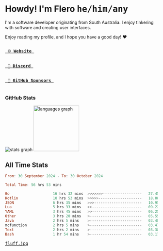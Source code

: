 # Howdy! I'm Flero <kbd>he/him/any</kbd>

I'm a software developer originating from South Australia. I enjoy tinkering with software and creating user interfaces.

Enjoy reading my profile, and I hope you have a good day! :heart:

<a href="https://flero.dev/">
    <kbd>
        <br>
        &nbsp;🌐 <strong>Website</strong>&nbsp;
        <br>
        <br>
    </kbd>
</a>

<a href="https://discord.com/users/1059375676769189938">
    <kbd>
        <br>
        &nbsp;💬 <strong>Discord</strong>&nbsp;
        <br>
        <br>
    </kbd>
</a>

<a href="https://github.com/sponsors/flerouwu">
    <kbd>
        <br>
        &nbsp;🩷 <strong>GitHub Sponsors</strong>&nbsp;
        <br>
        <br>
    </kbd>
</a>

### GitHub Stats
<!-- <p> allows it to be shown side-by-side -->
<div>
  <img src="https://github-readme-stats.vercel.app/api?hide_title=true&hide_rank=false&show_icons=true&include_all_commits=true&count_private=true&disable_animations=true&theme=github_dark&locale=en&hide_border=true&username=flerouwu" alt="stats graph"  />
  <img src="https://github-readme-stats.vercel.app/api/top-langs?locale=en&hide_title=false&langs_count=5&theme=github_dark&hide_border=true&username=flerouwu&layout=compact" alt="languages graph" height="150"  />
</div>

## All Time Stats

<!--START_SECTION:waka-->

```haskell
From: 30 September 2024 - To: 30 October 2024

Total Time: 56 hrs 53 mins

Go                    16 hrs 32 mins  >>>>>>>------------------   27.45 %
Kotlin                10 hrs 53 mins  >>>>>--------------------   18.08 %
JSON                  6 hrs 35 mins   >>>----------------------   10.95 %
Lua                   5 hrs 33 mins   >>-----------------------   09.22 %
YAML                  3 hrs 45 mins   >>-----------------------   06.25 %
Other                 3 hrs 20 mins   >------------------------   05.55 %
Java                  2 hrs 5 mins    >------------------------   03.48 %
mcfunction            2 hrs 5 mins    >------------------------   03.47 %
Text                  2 hrs 2 mins    >------------------------   03.38 %
Bash                  1 hr 54 mins    >------------------------   03.17 %
```

<!--END_SECTION:waka-->

<a href="https://raw.githubusercontent.com/flerouwu/flerouwu/main/fluff.jpg">
  <kbd>fluff.jpg</kbd>
</a>

